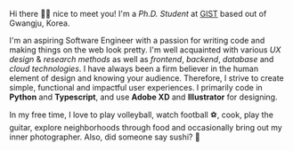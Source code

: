 Hi there 👋🏻 nice to meet you! I'm a _Ph.D. Student_ at [GIST](https://www.gist.ac.kr/en/main.html/) based out of Gwangju, Korea.

I'm an aspiring Software Engineer with a passion for writing code and making things on the web look pretty. I'm well acquainted with various *UX design* & *research methods* as well as *frontend*, *backend*, *database* and *cloud technologies*. I have always been a firm believer in the human element of design and knowing your audience. Therefore, I strive to create simple, functional and impactful user experiences.  I primarily code in **Python** and **Typescript**, and use **Adobe XD** and **Illustrator** for designing.

In my free time, I love to play volleyball, watch football ⚽, cook, play the guitar, explore neighborhoods through food and occasionally bring out my inner photographer. Also, did someone say sushi? 🍣
